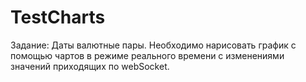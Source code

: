 # TestCharts

Задание: Даты валютные пары. Необходимо нарисовать график с помощью чартов в режиме реального времени с изменениями значений приходящих по webSocket.
